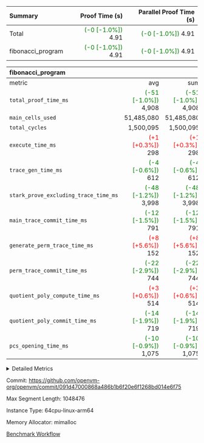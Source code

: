 | Summary | Proof Time (s) | Parallel Proof Time (s) |
|:---|---:|---:|
| Total | <span style='color: green'>(-0 [-1.0%])</span> 4.91 | <span style='color: green'>(-0 [-1.0%])</span> 4.91 |
| fibonacci_program | <span style='color: green'>(-0 [-1.0%])</span> 4.91 | <span style='color: green'>(-0 [-1.0%])</span> 4.91 |


| fibonacci_program |||||
|:---|---:|---:|---:|---:|
|metric|avg|sum|max|min|
| `total_proof_time_ms ` | <span style='color: green'>(-51 [-1.0%])</span> 4,908 | <span style='color: green'>(-51 [-1.0%])</span> 4,908 | <span style='color: green'>(-51 [-1.0%])</span> 4,908 | <span style='color: green'>(-51 [-1.0%])</span> 4,908 |
| `main_cells_used     ` |  51,485,080 |  51,485,080 |  51,485,080 |  51,485,080 |
| `total_cycles        ` |  1,500,095 |  1,500,095 |  1,500,095 |  1,500,095 |
| `execute_time_ms     ` | <span style='color: red'>(+1 [+0.3%])</span> 298 | <span style='color: red'>(+1 [+0.3%])</span> 298 | <span style='color: red'>(+1 [+0.3%])</span> 298 | <span style='color: red'>(+1 [+0.3%])</span> 298 |
| `trace_gen_time_ms   ` | <span style='color: green'>(-4 [-0.6%])</span> 612 | <span style='color: green'>(-4 [-0.6%])</span> 612 | <span style='color: green'>(-4 [-0.6%])</span> 612 | <span style='color: green'>(-4 [-0.6%])</span> 612 |
| `stark_prove_excluding_trace_time_ms` | <span style='color: green'>(-48 [-1.2%])</span> 3,998 | <span style='color: green'>(-48 [-1.2%])</span> 3,998 | <span style='color: green'>(-48 [-1.2%])</span> 3,998 | <span style='color: green'>(-48 [-1.2%])</span> 3,998 |
| `main_trace_commit_time_ms` | <span style='color: green'>(-12 [-1.5%])</span> 791 | <span style='color: green'>(-12 [-1.5%])</span> 791 | <span style='color: green'>(-12 [-1.5%])</span> 791 | <span style='color: green'>(-12 [-1.5%])</span> 791 |
| `generate_perm_trace_time_ms` | <span style='color: red'>(+8 [+5.6%])</span> 152 | <span style='color: red'>(+8 [+5.6%])</span> 152 | <span style='color: red'>(+8 [+5.6%])</span> 152 | <span style='color: red'>(+8 [+5.6%])</span> 152 |
| `perm_trace_commit_time_ms` | <span style='color: green'>(-22 [-2.9%])</span> 744 | <span style='color: green'>(-22 [-2.9%])</span> 744 | <span style='color: green'>(-22 [-2.9%])</span> 744 | <span style='color: green'>(-22 [-2.9%])</span> 744 |
| `quotient_poly_compute_time_ms` | <span style='color: red'>(+3 [+0.6%])</span> 514 | <span style='color: red'>(+3 [+0.6%])</span> 514 | <span style='color: red'>(+3 [+0.6%])</span> 514 | <span style='color: red'>(+3 [+0.6%])</span> 514 |
| `quotient_poly_commit_time_ms` | <span style='color: green'>(-14 [-1.9%])</span> 719 | <span style='color: green'>(-14 [-1.9%])</span> 719 | <span style='color: green'>(-14 [-1.9%])</span> 719 | <span style='color: green'>(-14 [-1.9%])</span> 719 |
| `pcs_opening_time_ms ` | <span style='color: green'>(-10 [-0.9%])</span> 1,075 | <span style='color: green'>(-10 [-0.9%])</span> 1,075 | <span style='color: green'>(-10 [-0.9%])</span> 1,075 | <span style='color: green'>(-10 [-0.9%])</span> 1,075 |



<details>
<summary>Detailed Metrics</summary>

| group | num_segments | keygen_time_ms | commit_exe_time_ms |
| --- | --- | --- | --- |
| fibonacci_program | 1 | 395 | 5 | 

| group | air_name | quotient_deg | interactions | constraints |
| --- | --- | --- | --- | --- |
| fibonacci_program | AccessAdapterAir<16> | 4 | 5 | 11 | 
| fibonacci_program | AccessAdapterAir<2> | 4 | 5 | 11 | 
| fibonacci_program | AccessAdapterAir<32> | 4 | 5 | 11 | 
| fibonacci_program | AccessAdapterAir<4> | 4 | 5 | 11 | 
| fibonacci_program | AccessAdapterAir<64> | 4 | 5 | 11 | 
| fibonacci_program | AccessAdapterAir<8> | 4 | 5 | 11 | 
| fibonacci_program | BitwiseOperationLookupAir<8> | 2 | 2 | 4 | 
| fibonacci_program | MemoryMerkleAir<8> | 4 | 4 | 38 | 
| fibonacci_program | PersistentBoundaryAir<8> | 4 | 3 | 5 | 
| fibonacci_program | PhantomAir | 4 | 3 | 4 | 
| fibonacci_program | Poseidon2PeripheryAir<BabyBearParameters>, 1> | 2 | 1 | 286 | 
| fibonacci_program | ProgramAir | 1 | 1 | 4 | 
| fibonacci_program | RangeTupleCheckerAir<2> | 1 | 1 | 4 | 
| fibonacci_program | Rv32HintStoreAir | 4 | 19 | 21 | 
| fibonacci_program | VariableRangeCheckerAir | 1 | 1 | 4 | 
| fibonacci_program | VmAirWrapper<Rv32BaseAluAdapterAir, BaseAluCoreAir<4, 8> | 4 | 19 | 30 | 
| fibonacci_program | VmAirWrapper<Rv32BaseAluAdapterAir, LessThanCoreAir<4, 8> | 4 | 17 | 35 | 
| fibonacci_program | VmAirWrapper<Rv32BaseAluAdapterAir, ShiftCoreAir<4, 8> | 4 | 23 | 84 | 
| fibonacci_program | VmAirWrapper<Rv32BranchAdapterAir, BranchEqualCoreAir<4> | 4 | 11 | 17 | 
| fibonacci_program | VmAirWrapper<Rv32BranchAdapterAir, BranchLessThanCoreAir<4, 8> | 4 | 13 | 32 | 
| fibonacci_program | VmAirWrapper<Rv32CondRdWriteAdapterAir, Rv32JalLuiCoreAir> | 4 | 10 | 15 | 
| fibonacci_program | VmAirWrapper<Rv32JalrAdapterAir, Rv32JalrCoreAir> | 4 | 16 | 16 | 
| fibonacci_program | VmAirWrapper<Rv32LoadStoreAdapterAir, LoadSignExtendCoreAir<4, 8> | 4 | 18 | 21 | 
| fibonacci_program | VmAirWrapper<Rv32LoadStoreAdapterAir, LoadStoreCoreAir<4> | 4 | 17 | 27 | 
| fibonacci_program | VmAirWrapper<Rv32MultAdapterAir, DivRemCoreAir<4, 8> | 4 | 25 | 72 | 
| fibonacci_program | VmAirWrapper<Rv32MultAdapterAir, MulHCoreAir<4, 8> | 4 | 24 | 23 | 
| fibonacci_program | VmAirWrapper<Rv32MultAdapterAir, MultiplicationCoreAir<4, 8> | 4 | 19 | 13 | 
| fibonacci_program | VmAirWrapper<Rv32RdWriteAdapterAir, Rv32AuipcCoreAir> | 4 | 11 | 12 | 
| fibonacci_program | VmConnectorAir | 4 | 3 | 8 | 

| group | air_name | segment | rows | prep_cols | perm_cols | main_cols | cells |
| --- | --- | --- | --- | --- | --- | --- | --- |
| fibonacci_program | AccessAdapterAir<8> | 0 | 32 |  | 12 | 17 | 928 | 
| fibonacci_program | BitwiseOperationLookupAir<8> | 0 | 65,536 | 3 | 8 | 2 | 655,360 | 
| fibonacci_program | MemoryMerkleAir<8> | 0 | 256 |  | 12 | 32 | 11,264 | 
| fibonacci_program | PersistentBoundaryAir<8> | 0 | 32 |  | 8 | 20 | 896 | 
| fibonacci_program | PhantomAir | 0 | 2 |  | 8 | 6 | 28 | 
| fibonacci_program | Poseidon2PeripheryAir<BabyBearParameters>, 1> | 0 | 256 |  | 8 | 300 | 78,848 | 
| fibonacci_program | ProgramAir | 0 | 4,096 |  | 8 | 10 | 73,728 | 
| fibonacci_program | RangeTupleCheckerAir<2> | 0 | 524,288 | 2 | 8 | 1 | 4,718,592 | 
| fibonacci_program | Rv32HintStoreAir | 0 | 4 |  | 24 | 32 | 224 | 
| fibonacci_program | VariableRangeCheckerAir | 0 | 262,144 | 2 | 8 | 1 | 2,359,296 | 
| fibonacci_program | VmAirWrapper<Rv32BaseAluAdapterAir, BaseAluCoreAir<4, 8> | 0 | 1,048,576 |  | 28 | 36 | 67,108,864 | 
| fibonacci_program | VmAirWrapper<Rv32BaseAluAdapterAir, LessThanCoreAir<4, 8> | 0 | 524,288 |  | 24 | 37 | 31,981,568 | 
| fibonacci_program | VmAirWrapper<Rv32BranchAdapterAir, BranchEqualCoreAir<4> | 0 | 262,144 |  | 16 | 26 | 11,010,048 | 
| fibonacci_program | VmAirWrapper<Rv32BranchAdapterAir, BranchLessThanCoreAir<4, 8> | 0 | 4 |  | 20 | 32 | 208 | 
| fibonacci_program | VmAirWrapper<Rv32CondRdWriteAdapterAir, Rv32JalLuiCoreAir> | 0 | 131,072 |  | 16 | 18 | 4,456,448 | 
| fibonacci_program | VmAirWrapper<Rv32JalrAdapterAir, Rv32JalrCoreAir> | 0 | 16 |  | 20 | 28 | 768 | 
| fibonacci_program | VmAirWrapper<Rv32LoadStoreAdapterAir, LoadStoreCoreAir<4> | 0 | 16 |  | 28 | 40 | 1,088 | 
| fibonacci_program | VmAirWrapper<Rv32RdWriteAdapterAir, Rv32AuipcCoreAir> | 0 | 8 |  | 16 | 21 | 296 | 
| fibonacci_program | VmConnectorAir | 0 | 2 | 1 | 8 | 4 | 24 | 

| group | segment | trace_gen_time_ms | total_proof_time_ms | total_cycles | total_cells | stark_prove_excluding_trace_time_ms | quotient_poly_compute_time_ms | quotient_poly_commit_time_ms | perm_trace_commit_time_ms | pcs_opening_time_ms | main_trace_commit_time_ms | main_cells_used | generate_perm_trace_time_ms | execute_time_ms |
| --- | --- | --- | --- | --- | --- | --- | --- | --- | --- | --- | --- | --- | --- | --- |
| fibonacci_program | 0 | 612 | 4,908 | 1,500,095 | 122,458,476 | 3,998 | 514 | 719 | 744 | 1,075 | 791 | 51,485,080 | 152 | 298 | 

</details>


Commit: https://github.com/openvm-org/openvm/commit/091d47000868a486b1b6f20e6f1268bd014e6f75

Max Segment Length: 1048476

Instance Type: 64cpu-linux-arm64

Memory Allocator: mimalloc

[Benchmark Workflow](https://github.com/openvm-org/openvm/actions/runs/13557494134)
